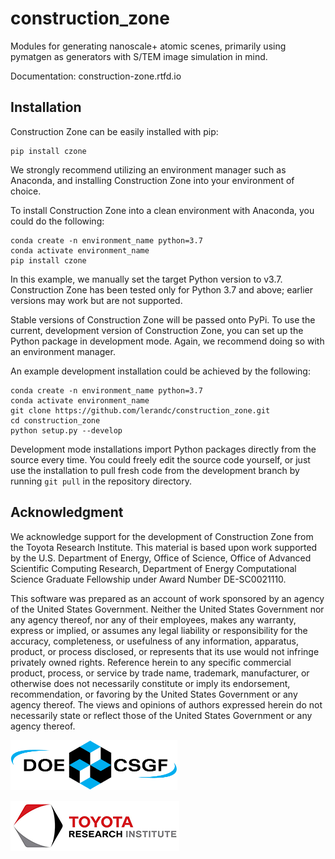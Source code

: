 # construction_zone
Modules for generating nanoscale+ atomic scenes, primarily using pymatgen as generators with S/TEM image simulation in mind.

Documentation: construction-zone.rtfd.io



## Installation

Construction Zone can be easily installed with pip:
```
pip install czone
```

We strongly recommend utilizing an environment manager such as Anaconda, and 
installing Construction Zone into your environment of choice.

To install Construction Zone into a clean environment with Anaconda, you could
do the following:
```
conda create -n environment_name python=3.7
conda activate environment_name
pip install czone
```

In this example, we manually set the target Python version to v3.7. 
Construction Zone has been tested only for Python 3.7 and above; earlier versions
may work but are not supported.

Stable versions of Construction Zone will be passed onto PyPi. To use the current,
development version of Construction Zone, you can set up the Python package in
development mode. Again, we recommend doing so with an environment manager.

An example development installation could be achieved by the following:
```
conda create -n environment_name python=3.7
conda activate environment_name
git clone https://github.com/lerandc/construction_zone.git 
cd construction_zone
python setup.py --develop
```

Development mode installations import Python packages directly from the source
every time. You could freely edit the source code yourself, or just use the 
installation to pull fresh code from the development branch by running `git pull`
in the repository directory.

## Acknowledgment
We acknowledge support for the development of Construction Zone from the Toyota Research Institute.
This material is based upon work supported by the U.S. Department of Energy, Office of Science, 
Office of Advanced Scientific Computing Research, Department of Energy Computational Science Graduate Fellowship 
under Award Number DE-SC0021110.

This software was prepared as an account of work sponsored by an agency of the United
States Government. Neither the United States Government nor any agency thereof, nor any of their
employees, makes any warranty, express or implied, or assumes any legal liability or responsibility for the
accuracy, completeness, or usefulness of any information, apparatus, product, or process disclosed, or
represents that its use would not infringe privately owned rights. Reference herein to any specific
commercial product, process, or service by trade name, trademark, manufacturer, or otherwise does not
necessarily constitute or imply its endorsement, recommendation, or favoring by the United States
Government or any agency thereof. The views and opinions of authors expressed herein do not
necessarily state or reflect those of the United States Government or any agency thereof.


[<img src="docs/source/imgs/csgf_logo.png" width="267" height="80" />](https://www.krellinst.org/csgf/)

[![TRI Logo](docs/source/imgs/toyota_research_institute.png)](https://www.tri.global/)